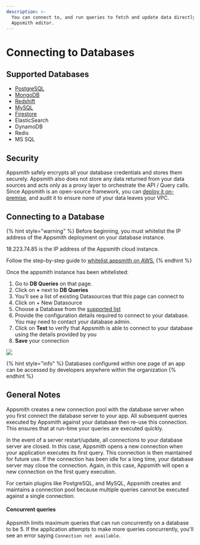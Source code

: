 ```yaml
---
description: >-
  You can connect to, and run queries to fetch and update data directly from the
  Appsmith editor.
---
```


# Connecting to Databases

## Supported Databases

* [PostgreSQL](../../datasource-reference/querying-postgres.md)
* [MongoDB](../../datasource-reference/querying-mongodb/)
* [Redshift](../../datasource-reference/querying-redshift.md)
* [MySQL](../../datasource-reference/querying-mysql.md)
* [Firestore](../../datasource-reference/querying-firestore.md)
* ElasticSearch
* DynamoDB
* Redis
* MS SQL

## Security

Appsmith safely encrypts all your database credentials and stores them securely. Appsmith also does not store any data returned from your data sources and acts only as a proxy layer to orchestrate the API / Query calls. Since Appsmith is an open-source framework, you can [deploy it on-premise](../../getting-started/setting-up/), and audit it to ensure none of your data leaves your VPC.

## Connecting to a Database

{% hint style="warning" %}
Before beginning, you must whitelist the IP address of the Appsmith deployment on your database instance. 

18.223.74.85 is the IP address of the Appsmith cloud instance.

Follow the step-by-step guide to [whitelist appsmith on AWS.](aws-whitelist.md)
{% endhint %}

Once the appsmith instance has been whitelisted:

1. Go to **DB Queries** on that page.
2. Click on **+** next to **DB Queries**
3. You’ll see a list of existing Datasources that this page can connect to
4. Click on + New Datasource
5. Choose a Database from the [supported list](./#supported-databases)
6. Provide the configuration details required to connect to your database. You may need to contact your database admin.
7. Click on **Test** to verify that Appsmith is able to connect to your database using the details provided by you
8. **Save** your connection

![](../../.gitbook/assets/db-connect.gif)

{% hint style="info" %}
Databases configured within one page of an app can be accessed by developers anywhere within the organization
{% endhint %}

## General Notes

Appsmith creates a new connection pool with the database server when you first connect the database server to your app. All subsequent queries executed by Appsmith against your database then re-use this connection. This ensures that at run-time your queries are executed quickly.

In the event of a server restart/update, all connections to your database server are closed. In this case, Appsmith opens a new connection when your application executes its first query. This connection is then maintained for future use. If the connection has been idle for a long time, your database server may close the connection. Again, in this case, Appsmith will open a new connection on the first query execution.

For certain plugins like PostgreSQL, and MySQL, Appsmith creates and maintains a connection pool because multiple queries cannot be executed against a single connection.

#### Concurrent queries

Appsmith limits maximum queries that can run concurrently on a database to be 5. If the application attempts to make more queries concurrently, you'll see an error saying `Connection not available`.

